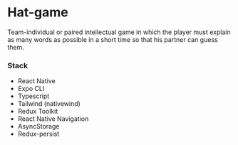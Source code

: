 # Hat-game
Team-individual or paired intellectual game in which the player must explain as many words as possible in a short time so that his partner can guess them.
### Stack
* React Native
* Expo CLI
* Typescript
* Tailwind (nativewind)
* Redux Toolkit
* React Native Navigation
* AsyncStorage
* Redux-persist
